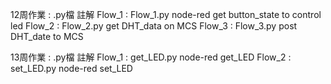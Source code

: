 12周作業 : .py檔         註解
Flow_1  :  Flow_1.py    node-red get button_state to control led
Flow_2  :  Flow_2.py    get DHT_data on MCS
Flow_3  :  Flow_3.py    post DHT_date to MCS

13周作業 : .py檔         註解
Flow_1  :  get_LED.py 	node-red get_LED
Flow_2  :  set_LED.py 	node-red set_LED
